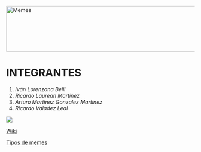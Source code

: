 
<a href="https://cooltext.com"><img src="https://images.cooltext.com/5136302.png" width="564" height="123" alt="Memes " /></a>

# INTEGRANTES

1. *Iván Lorenzana Belli*
2. *Ricardo Laurean Martinez*
3. *Arturo Martinez Gonzalez Martinez*
4. *Ricardo Valadez Leal*

![](http://cdn.eldeforma.com/wp-content/uploads/2018/04/zuckerbergagua.jpg)

[Wiki](https://github.com/IvanLorenzanaB/Bloque-II/wiki/LeMemes)  

[Tipos de memes](CoolMeme.md)
